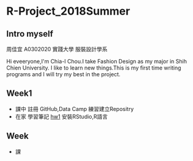# R-Project_2018Summer

## Intro myself 
周佳宜 A0302020 實踐大學 服裝設計學系

Hi eveeryone,I'm Chia-I Chou.I take Fashion Design as my major in Shih Chien University.
I like to learn new things.This is my first time writing programs and I will try my best in the project.

## Week1
- 課中
  註冊 GitHub,Data Camp
  練習建立Repositry
- 在家
  學習筆記 [hw1](https://daisychou1995.github.io/R-Project_2018Summer/week1/hw1.html)
  安裝RStudio,R語言
  
## Week
- 課
  
